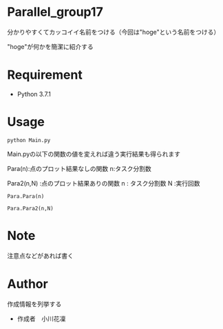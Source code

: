 # Parallel_group17

分かりやすくてカッコイイ名前をつける（今回は"hoge"という名前をつける）
 
"hoge"が何かを簡潔に紹介する
 
# Requirement
  
* Python 3.7.1
 
 
# Usage
```
python Main.py
```
Main.pyの以下の関数の値を変えれば違う実行結果も得られます

Para(n):点のプロット結果なしの関数
n:タスク分割数 

Para2(n,N)  :点のプロット結果ありの関数
n           : タスク分割数 
N           :実行回数
```
Para.Para(n)

Para.Para2(n,N)
```
 
# Note
 
注意点などがあれば書く
 
# Author
 
作成情報を列挙する
 
* 作成者　小川花凜

